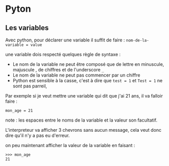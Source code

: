 # Pyton 

## Les variables

Avec python, pour déclarer une variable il suffit de faire : 
`nom-de-la-variable = value`

une variable dois respecté quelques règle de syntaxe :

*   Le nom de la variable ne peut être composé que de lettre en minuscule, majuscule , de chiffres et de l'underscore `_`
*   Le nom de la variable ne peut pas commencer par un chiffre 
*   Python est sensible à la casse, c'est à dire que `test = 1` et `Test = 1` ne sont pas parreil, 

Par exemple si je veut mettre une variable qui dit que j'ai 21 ans, il va falloir faire : 
```
mon_age = 21
```
note : les espaces entre le noms de la variable et la valeur son facultatif.

L'interpreteur va afficher 3 chevrons sans aucun message, cela veut donc dire qu'il n'y a pas eu d'erreur.

on peu maintenant afficher la valeur de la variable en faisant : 
```
>>> mon_age
21
```
